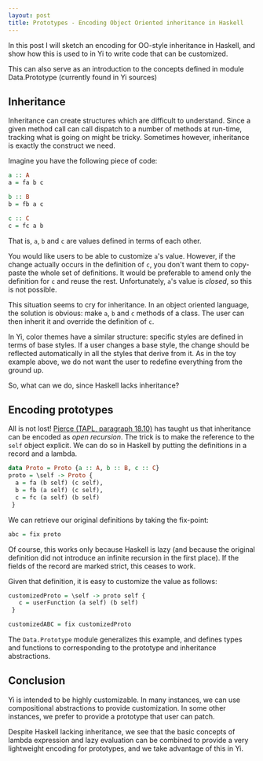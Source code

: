 ```yaml
---
layout: post
title: Prototypes - Encoding Object Oriented inheritance in Haskell
---
```


In this post I will sketch an encoding for OO-style inheritance in Haskell, and
show how this is used to in Yi to write code that can be customized.

This can also serve as an introduction to the concepts defined in module
Data.Prototype (currently found in Yi sources)

## Inheritance

Inheritance can create structures which are difficult to understand. Since a
given method call can call dispatch to a number of methods at run-time, tracking
what is going on might be tricky. Sometimes however, inheritance is exactly the
construct we need.

Imagine you have the following piece of code:

~~~ haskell
a :: A
a = fa b c

b :: B
b = fb a c

c :: C
c = fc a b
~~~

That is, `a`, `b` and `c` are values defined in terms of each other.

You would like users to be able to customize `a`'s value. However, if the
change actually occurs in the definition of `c`, you don't want them to
copy-paste the whole set of definitions. It would be preferable to amend only
the definition for `c` and reuse the rest. Unfortunately, `a`'s value is
*closed*, so this is not possible.

This situation seems to cry for inheritance. In an object oriented language,
the solution is obvious: make `a`, `b` and `c` methods of a class. The user can
then inherit it and override the definition of `c`.

In Yi, color themes have a similar structure: specific styles are defined in
terms of base styles. If a user changes a base style, the change should be
reflected automatically in all the styles that derive from it. As in the toy
example above, we do not want the user to redefine everything from the ground
up.

So, what can we do, since Haskell lacks inheritance?

## Encoding prototypes

All is not lost! [Pierce (TAPL, paragraph 18.10)][TAPL] has taught us that
inheritance can be encoded as *open recursion*. The trick is to make the
reference to the `self` object explicit. We can do so in Haskell by putting
the definitions in a record and a lambda.

~~~ haskell
data Proto = Proto {a :: A, b :: B, c :: C}
proto = \self -> Proto {
  a = fa (b self) (c self),
  b = fb (a self) (c self),
  c = fc (a self) (b self)
 }
~~~

We can retrieve our original definitions by taking the fix-point:

~~~ haskell
abc = fix proto
~~~

Of course, this works only because Haskell is lazy (and because the original
definition did not introduce an infinite recursion in the first place).
If the fields of the record are marked strict, this ceases to work.

Given that definition, it is easy to customize the value as follows:

~~~ haskell
customizedProto = \self -> proto self {
   c = userFunction (a self) (b self)
 }

customizedABC = fix customizedProto
~~~

The `Data.Prototype` module generalizes this example, and defines types and
functions to corresponding to the prototype and inheritance abstractions.

## Conclusion

Yi is intended to be highly customizable. In many instances, we can use
compositional abstractions to provide customization. In some other instances, we
prefer to provide a prototype that user can patch.

Despite Haskell lacking inheritance, we see that the basic concepts of lambda
expression and lazy evaluation can be combined to provide a very lightweight
encoding for prototypes, and we take advantage of this in Yi.


[TAPL]: http://www.cis.upenn.edu/~bcpierce/tapl/index.html
